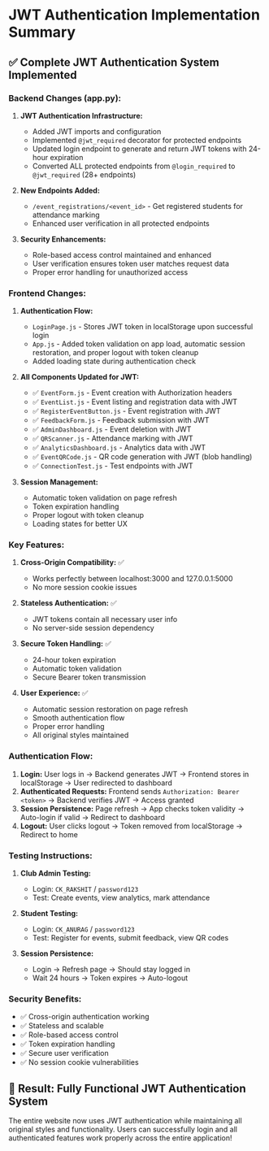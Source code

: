 # JWT Authentication Implementation Summary

## ✅ **Complete JWT Authentication System Implemented**

### **Backend Changes (app.py):**

1. **JWT Authentication Infrastructure:**
   - Added JWT imports and configuration
   - Implemented `@jwt_required` decorator for protected endpoints
   - Updated login endpoint to generate and return JWT tokens with 24-hour expiration
   - Converted ALL protected endpoints from `@login_required` to `@jwt_required` (28+ endpoints)

2. **New Endpoints Added:**
   - `/event_registrations/<event_id>` - Get registered students for attendance marking
   - Enhanced user verification in all protected endpoints

3. **Security Enhancements:**
   - Role-based access control maintained and enhanced
   - User verification ensures token user matches request data
   - Proper error handling for unauthorized access

### **Frontend Changes:**

1. **Authentication Flow:**
   - `LoginPage.js` - Stores JWT token in localStorage upon successful login
   - `App.js` - Added token validation on app load, automatic session restoration, and proper logout with token cleanup
   - Added loading state during authentication check

2. **All Components Updated for JWT:**
   - ✅ `EventForm.js` - Event creation with Authorization headers
   - ✅ `EventList.js` - Event listing and registration data with JWT
   - ✅ `RegisterEventButton.js` - Event registration with JWT
   - ✅ `FeedbackForm.js` - Feedback submission with JWT
   - ✅ `AdminDashboard.js` - Event deletion with JWT
   - ✅ `QRScanner.js` - Attendance marking with JWT
   - ✅ `AnalyticsDashboard.js` - Analytics data with JWT
   - ✅ `EventQRCode.js` - QR code generation with JWT (blob handling)
   - ✅ `ConnectionTest.js` - Test endpoints with JWT

3. **Session Management:**
   - Automatic token validation on page refresh
   - Token expiration handling
   - Proper logout with token cleanup
   - Loading states for better UX

### **Key Features:**

1. **Cross-Origin Compatibility:** ✅
   - Works perfectly between localhost:3000 and 127.0.0.1:5000
   - No more session cookie issues

2. **Stateless Authentication:** ✅
   - JWT tokens contain all necessary user info
   - No server-side session dependency

3. **Secure Token Handling:** ✅
   - 24-hour token expiration
   - Automatic token validation
   - Secure Bearer token transmission

4. **User Experience:** ✅
   - Automatic session restoration on page refresh
   - Smooth authentication flow
   - Proper error handling
   - All original styles maintained

### **Authentication Flow:**

1. **Login:** User logs in → Backend generates JWT → Frontend stores in localStorage → User redirected to dashboard
2. **Authenticated Requests:** Frontend sends `Authorization: Bearer <token>` → Backend verifies JWT → Access granted
3. **Session Persistence:** Page refresh → App checks token validity → Auto-login if valid → Redirect to dashboard
4. **Logout:** User clicks logout → Token removed from localStorage → Redirect to home

### **Testing Instructions:**

1. **Club Admin Testing:**
   - Login: `CK_RAKSHIT` / `password123`
   - Test: Create events, view analytics, mark attendance

2. **Student Testing:**
   - Login: `CK_ANURAG` / `password123`
   - Test: Register for events, submit feedback, view QR codes

3. **Session Persistence:**
   - Login → Refresh page → Should stay logged in
   - Wait 24 hours → Token expires → Auto-logout

### **Security Benefits:**

- ✅ Cross-origin authentication working
- ✅ Stateless and scalable
- ✅ Role-based access control
- ✅ Token expiration handling
- ✅ Secure user verification
- ✅ No session cookie vulnerabilities

## 🎉 **Result: Fully Functional JWT Authentication System**

The entire website now uses JWT authentication while maintaining all original styles and functionality. Users can successfully login and all authenticated features work properly across the entire application!
